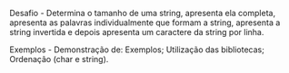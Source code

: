 Desafio - Determina o tamanho de uma string, apresenta ela completa, apresenta as palavras individualmente que formam a string, apresenta a string invertida e depois apresenta um caractere da string por linha.

Exemplos - Demonstração de: Exemplos; Utilização das bibliotecas; Ordenação (char e string).